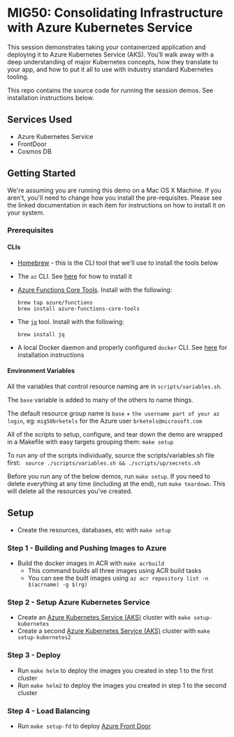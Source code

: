 # MIG50: Consolidating Infrastructure with Azure Kubernetes Service

This session demonstrates taking your containerized application and deploying it to Azure Kubernetes Service (AKS). You’ll walk away with a deep understanding of major Kubernetes concepts, how they translate to your app, and how to put it all to use with industry standard Kubernetes tooling. 

This repo contains the source code for running the session demos. See installation instructions below.

## Services Used

- Azure Kubernetes Service
- FrontDoor
- Cosmos DB

## Getting Started

We're assuming you are running this demo on a Mac OS X Machine. If you aren't, you'll need to change how you install the pre-requisites. Please see the linked documentation in each item for instructions on how to install it on your system.

### Prerequisites

#### CLIs

* [Homebrew](https://brew.sh/) - this is the CLI tool that we'll use to install the tools below
* The `az` CLI. See [here](https://docs.microsoft.com/en-us/cli/azure/install-azure-cli-macos?view=azure-cli-latest&wt.mc_id=msignitethetour-github-mig50) for how to install it
* [Azure Functions Core Tools](https://docs.microsoft.com/en-us/azure/azure-functions/functions-run-local?wt.mc_id=msignitethetour-github-mig50). Install with the following:

    ```console
    brew tap azure/functions
    brew install azure-functions-core-tools
    ```
* The [`jq`](https://stedolan.github.io/jq/) tool. Install with the following:

    ```console
    brew install jq
    ```
* A local Docker daemon and properly configured `docker` CLI. See [here](https://docs.docker.com/docker-for-mac/) for installation instructions

#### Environment Variables

All the variables that control resource naming are in `scripts/variables.sh`.

The `base` variable is added to many of the others to name things.  

The default resource group name is `base` + `the username part of your az login`, 
eg: `mig50brketels` for the Azure user `brketels@microsoft.com`

All of the scripts to setup, configure, and tear down the demo are wrapped in a
Makefile with easy targets grouping them:
```make setup```

To run any of the scripts individually, source the scripts/variables.sh file first:
``` source ./scripts/variables.sh && ./scripts/up/secrets.sh```


Before you run any of the below demos, run `make setup`. If you need to delete everything at any time (including at the end), run `make teardown`. This will delete all the resources you've created.
## Setup

* Create the resources, databases, etc with `make setup`

### Step 1 - Building and Pushing Images to Azure

* Build the docker images in ACR with `make acrbuild`
    * This command builds all three images using ACR build tasks
    * You can see the built images using `az acr repository list -n $(acrname) -g $(rg)`

### Step 2 - Setup Azure Kubernetes Service

* Create an [Azure Kubernetes Service (AKS)](https://docs.microsoft.com/en-us/azure/aks/tutorial-kubernetes-deploy-cluster?WT.mc_id=msignitethetour-github-mig50) cluster with `make setup-kubernetes`
* Create a second [Azure Kubernetes Service (AKS)](https://docs.microsoft.com/en-us/azure/aks/tutorial-kubernetes-deploy-cluster?WT.mc_id=msignitethetour-github-mig50) cluster with `make setup-kubernetes2`

### Step 3 - Deploy

* Run `make helm` to deploy the images you created in step 1 to the first cluster
* Run `make helm2` to deploy the images you created in step 1 to the second cluster

### Step 4 - Load Balancing

* Run `make setup-fd` to deploy [Azure Front Door](https://docs.microsoft.com/en-us/azure/frontdoor?wt.mc_id=msignitethetour-github-mig50)
